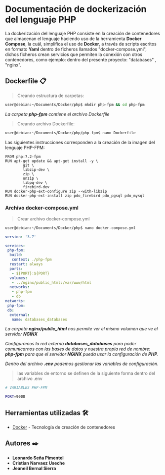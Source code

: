

#  Documentación de dockerización del lenguaje PHP

La dockerización del lenguaje PHP consiste en la creación de contenedores que almacenan el lenguaje haciendo uso de la herramienta **Docker Compose**, la cuál, simplifica el uso de **Docker**, a través de scripts escritos en formato **Yaml** dentro de ficheros llamados "docker-compose.yml", dichos ficheros crean servicios que permiten la conexión con otros contenedores, como ejemplo: dentro del presente proyecto: "databases" , "nginx".

## Dockerfile 📋

>Creando estructura de carpetas:
```bash
user@debian:~/Documents/Docker/php$ mkdir php-fpm && cd php-fpm
```

_La carpeta **php-fpm**  contiene el archivo Dockerfile_

>Creando archivo Dockerfile:

```bash
user@debian:~/Documents/Docker/php/php-fpm$ nano Dockerfile
```

Las siguientes instrucciones corresponden a la creación de la imagen del lenguaje PHP-FPM:
```
FROM php:7.2-fpm
RUN apt-get update && apt-get install -y \
        git \
        libzip-dev \
        zip \
        unzip \
        libpq-dev \
        firebird-dev
RUN docker-php-ext-configure zip --with-libzip
RUN docker-php-ext-install zip pdo_firebird pdo_pgsql pdo_mysql
```


### Archivo docker-compose.yml
>Crear archivo docker-compose.yml
```bash
user@debian:~/Documents/Docker/php$ nano docker-compose.yml
```
```Yaml
version: '3.7'

services:
 php-fpm:
  build:
   context: ./php-fpm
  restart: always
  ports:
   - ${PORT}:${PORT}
  volumes:
   - ../nginx/public_html:/var/www/html
  networks:
   - php-fpm
   - db
networks:
 php-fpm:
 db:
  external:
   name: databases_databases 
```
_La carpeta **nginx/public_html**  nos permite ver el mismo volumen que ve el servidor **NGINX**_

_Configuramos la red externa  **databases_databases** para poder comunicarnos con las bases de datos y nuestra propia red de nombre: **php-fpm** para que el servidor **NGINX** pueda usar la configuración de **PHP**._

_Dentro del archivo **.env**  podemos gestionar las variables de configuración._
>las variables de entorno se definen de la siguiente forma dentro del archivo .env
```bash
# VARIABLES PHP-FPM

PORT=9000
```
## Herramientas utilizadas 🛠️

* [Docker](http://www.docker.com/) - Tecnología de creación de contenedores


## Autores ✒️
* **Leonardo Seña Pimentel** 
* **Cristian Narvaez Useche** 
* **Jeaneil Bernal Sierra**

